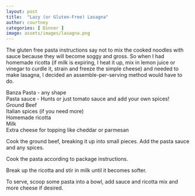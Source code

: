```yaml
---
layout: post
title:  "Lazy (or Gluten-Free) Lasagna"
author: courtney
categories: [ Dinner ]
image: assets/images/lasagna.png
---
```

The gluten free pasta instructions say not to mix the cooked noodles with sauce because they will become soggy and gross. So when I had homemade ricotta (if milk is expiring, I heat it up, mix in lemon juice or vinegar to curdle it, strain and freeze the simple cheese) and needed to make lasagna, I decided an assemble-per-serving method would have to do.  

Banza Pasta - any shape<br>
Pasta sauce - Hunts or just tomato sauce and add your own spices!<br>
Ground Beef<br>
Italian spices (if you need more)<br>
Homemade ricotta <br>
Milk<br>
Extra cheese for topping like cheddar or parmesan<br>

Cook the ground beef, breaking it up into small pieces. Add the pasta sauce and any spices. 

Cook the pasta according to package instructions.  

Break up the ricotta and stir in milk until it becomes softer.  

To serve, scoop some pasta into a bowl, add sauce and ricotta mix and more cheese if desired.